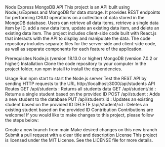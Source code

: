 Node Express MongoDB API
This project is an API built using Node.js/Express and MongoDB for data storage. It provides REST endpoints for performing CRUD operations on a collection of data stored in the MongoDB database. Users can retrieve all data items, retrieve a single data item by ID, add a new data item, update an existing data item, and delete an existing data item. The project includes client-side code built with React.js that interacts with the API to display and manipulate the data. The code repository includes separate files for the server-side and client-side code, as well as separate components for each feature of the application.

Prerequisites
Node.js (version 18.13.0 or higher)
MongoDB (version 7.0.2 or higher)
Installation
Clone the code repository to your computer
In the project folder, run npm install to install the dependencies.

Usage
Run npm start to start the Node.js server
Test the REST API by sending HTTP requests to the URL http://localhost:3000/api/students
API Routes
GET /api/students : Returns all students data
GET /api/student/:id : Returns a single student based on the provided ID
POST /api/student : Adds a new student to the database
PUT /api/student/:id : Updates an existing student based on the provided ID
DELETE /api/student/:id : Deletes an existing student based on the provided ID
Contribution
Contributions are welcome! If you would like to make changes to this project, please follow the steps below:

Create a new branch from main
Make desired changes on this new branch
Submit a pull request with a clear title and description
License
This project is licensed under the MIT License. See the LICENSE file for more details.